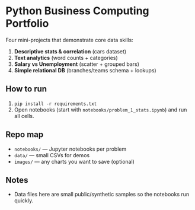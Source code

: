 # Python Business Computing Portfolio

Four mini-projects that demonstrate core data skills:

1. **Descriptive stats & correlation** (cars dataset)
2. **Text analytics** (word counts + categories)
3. **Salary vs Unemployment** (scatter + grouped bars)
4. **Simple relational DB** (branches/teams schema + lookups)

## How to run
1. `pip install -r requirements.txt`
2. Open notebooks (start with `notebooks/problem_1_stats.ipynb`) and run all cells.

## Repo map
- `notebooks/` — Jupyter notebooks per problem  
- `data/` — small CSVs for demos  
- `images/` — any charts you want to save (optional)

## Notes
- Data files here are small public/synthetic samples so the notebooks run quickly.
